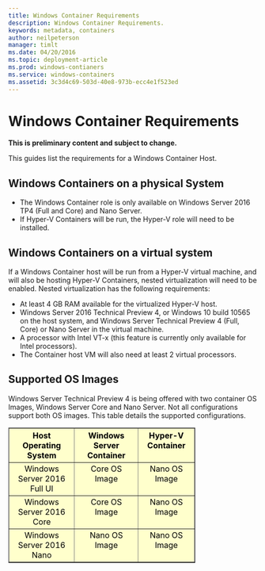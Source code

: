 ```yaml
---
title: Windows Container Requirements
description: Windows Container Requirements.
keywords: metadata, containers
author: neilpeterson
manager: timlt
ms.date: 04/20/2016
ms.topic: deployment-article
ms.prod: windows-contianers
ms.service: windows-containers
ms.assetid: 3c3d4c69-503d-40e8-973b-ecc4e1f523ed
---
```


# Windows Container Requirements

**This is preliminary content and subject to change.** 

This guides list the requirements for a Windows Container Host.

## Windows Containers on a physical System

- The Windows Container role is only available on Windows Server 2016 TP4 (Full and Core) and Nano Server.
- If Hyper-V Containers will be run, the Hyper-V role will need to be installed.

## Windows Containers on a virtual system

If a Windows Container host will be run from a Hyper-V virtual machine, and will also be hosting Hyper-V Containers, nested virtualization will need to be enabled. Nested virtualization has the following requirements:

- At least 4 GB RAM available for the virtualized Hyper-V host.
- Windows Server 2016 Technical Preview 4, or Windows 10 build 10565 on the host system, and Windows Server Technical Preview 4 (Full, Core) or Nano Server in the virtual machine.
- A processor with Intel VT-x (this feature is currently only available for Intel processors).
- The Container host VM will also need at least 2 virtual processors.


## Supported OS Images

Windows Server Technical Preview 4 is being offered with two container OS Images, Windows Server Core and Nano Server. Not all configurations support both OS images. This table details the supported configurations.

<table border="1" style="background-color:FFFFCC;border-collapse:collapse;border:1px solid FFCC00;color:000000;width:75%" cellpadding="5" cellspacing="5">
<thead>
<tr valign="top">
<th><center>Host Operating System</center></th>
<th><center>Windows Server Container</center></th>
<th><center>Hyper-V Container</center></th>
</tr>
</thead>
<tbody>
<tr valign="top">
<td><center>Windows Server 2016 Full UI</center></td>
<td><center>Core OS Image</center></td>
<td><center>Nano OS Image</center></td>
</tr>
<tr valign="top">
<td><center>Windows Server 2016 Core</center></td>
<td><center>Core OS Image</center></td>
<td><center> Nano OS Image</center></td>
</tr>
<tr valign="top">
<td><center>Windows Server 2016 Nano</center></td>
<td><center> Nano OS Image</center></td>
<td><center>Nano OS Image</center></td>
</tr>
</tbody>
</table>
